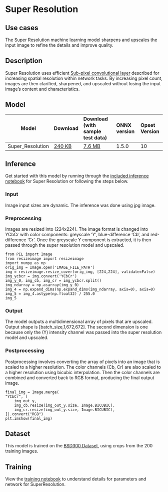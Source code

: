 # Super Resolution

## Use cases
The Super Resolution machine learning model sharpens and upscales the input image to refine the details and improve quality.

## Description
Super Resolution uses efficient  [Sub-pixel convolutional layer](https://arxiv.org/abs/1609.05158) described for increasing spatial resolution within network tasks. By increasing pixel count, images are then clarified, sharpened, and upscaled without losing the input image’s content and characteristics.

## Model

|Model      |Download  |Download (with sample test data)| ONNX version | Opset Version|
|-------------|:--------------|:--------------|:--------------| :------------|
|Super_Resolution|    [240 KB](model/super-resolution-10.onnx)  |  [7.6 MB](model/super-resolution-10.tar.gz) |  1.5.0  | 10|

## Inference
Get started with this model by running through the [included inference notebook](dependencies/Run_Super_Resolution_Model.ipynb) for Super Resolution or following the steps below.

### Input
Image input sizes are dynamic. The inference was done using jpg image.

### Preprocessing
Images are resized into (224x224). The image format is changed into YCbCr with color components: greyscale ‘Y’, blue-difference  ‘Cb’, and red-difference ‘Cr’. Once the greyscale Y component is extracted, it is then passed through the super resolution model and upscaled.

    from PIL import Image
    from resizeimage import resizeimage
    import numpy as np
    orig_img = Image.open('IMAGE_FILE_PATH')
    img = resizeimage.resize_cover(orig_img, [224,224], validate=False)
    img_ycbcr = img.convert('YCbCr')
    img_y_0, img_cb, img_cr = img_ycbcr.split()
    img_ndarray = np.asarray(img_y_0)
    img_4 = np.expand_dims(np.expand_dims(img_ndarray, axis=0), axis=0)
    img_5 = img_4.astype(np.float32) / 255.0
    img_5


### Output
The model outputs a multidimensional array of pixels that are upscaled. Output shape is [batch_size,1,672,672]. The second dimension is one because only the (Y) intensity channel was passed into the super resolution model and upscaled.

### Postprocessing
Postprocessing involves converting the array of pixels into an image that is scaled to a higher resolution. The color channels (Cb, Cr) are also scaled to a higher resolution using bicubic interpolation. Then the color channels are combined and converted back to RGB format, producing the final output image.

    final_img = Image.merge(
    "YCbCr", [
        img_out_y,
        img_cb.resize(img_out_y.size, Image.BICUBIC),
        img_cr.resize(img_out_y.size, Image.BICUBIC),
    ]).convert("RGB")
    plt.imshow(final_img)


## Dataset
This model is trained on the [BSD300 Dataset](https://github.com/pytorch/examples/tree/master/super_resolution), using crops from the 200 training images.

## Training
View the  [training notebook](https://github.com/pytorch/examples/tree/master/super_resolution) to understand details for parameters and network for SuperResolution.
